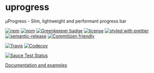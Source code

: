 # uprogress
μProgress - Slim, lightweight and performant progress bar

[![npm](https://img.shields.io/npm/v/uprogress.svg)](https://www.npmjs.com/package/uprogress)
[![npm](https://img.shields.io/npm/dt/uprogress.svg)](https://www.npmjs.com/package/uprogress)
[![Greenkeeper badge](https://badges.greenkeeper.io/pvdlg/uprogress.svg)](https://greenkeeper.io/)
[![license](https://img.shields.io/github/license/pvdlg/uprogress.svg)](https://github.com/pvdlg/uprogress/blob/master/LICENSE)
[![styled with prettier](https://img.shields.io/badge/styled_with-prettier-ff69b4.svg)](https://github.com/prettier/prettier)
[![semantic-release](https://img.shields.io/badge/%20%20%F0%9F%93%A6%F0%9F%9A%80-semantic--release-e10079.svg)](https://github.com/semantic-release/semantic-release)
[![Commitizen friendly](https://img.shields.io/badge/commitizen-friendly-brightgreen.svg)](http://commitizen.github.io/cz-cli/)

[![Travis](https://img.shields.io/travis/pvdlg/uprogress.svg)](https://travis-ci.org/pvdlg/uprogress)
[![Codecov](https://img.shields.io/codecov/c/github/pvdlg/uprogress.svg)](https://codecov.io/gh/pvdlg/uprogress)

[![Sauce Test Status](https://saucelabs.com/browser-matrix/uprogress.svg)](https://saucelabs.com/u/uprogress)


[Documentation and examples](https://pvdlg.github.io/uprogress)